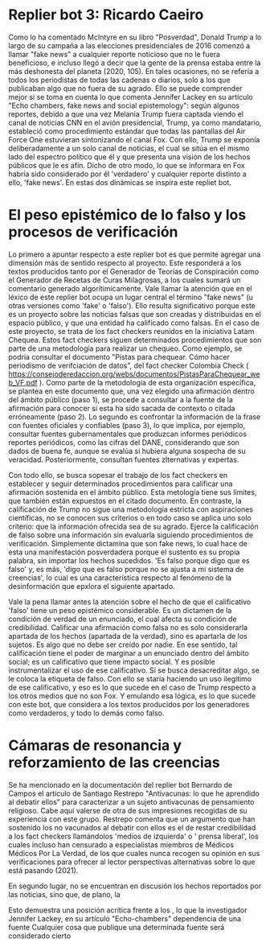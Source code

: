 
# Replier bot 3: Ricardo Caeiro

Como lo ha comentado McIntyre en su libro "Posverdad", Donald Trump a lo largo de su campaña a las elecciones presidenciales de 2016 comenzó a llamar "fake news" a cualquier reporte noticioso que no le fuera beneficioso, e incluso llegó a decir que la gente de la prensa estaba entre la más deshonesta del planeta (2020, 105). En tales ocasiones, no se refería a todos los periodistas de todas las cadenas o diarios, solo a los que publicaban algo que no fuera de su agrado. Ello se puede comprender mejor si se toma en cuenta lo que comenta Jennifer Lackey en su artículo "Echo chambers, fake news and social epistemology": según algunos reportes, debido a que una vez Melania Trump fuera captada viendo el canal de noticias CNN en el avión presidencial, Trump, ya como mandatario, estableció como procedimiento estándar que todas las pantallas del Air Force One estuvieran sintonizando el canal Fox. Con ello, Trump se exponía deliberadamente a un solo canal de noticias, el cual se sitúa en el mismo lado del espectro político que él y que presenta una visión de los hechos públicos que le es afín. Dicho de otro modo, lo que se informara en Fox habría sido considerado por él 'verdadero' y cualquier reporte distinto a ello, 'fake news'. En estas dos dinámicas se inspira este repliet bot. 

# El peso epistémico de lo falso y los procesos de verificación

Lo primero a apuntar respecto a este replier bot es que permite agregar una dimensión más de sentido respecto al proyecto. Este responderá a los textos producidos tanto por el Generador de Teorías de Conspiración como el Generador de Recetas de Curas Milagrosas, a los cuales sumará un comentario generado algorítimicamente. Vale llamar la atención que en el léxico de este replier bot ocupa un lugar central el término "fake news" (u otras versiones como 'fake' o 'falso'). Ello resulta significativo porque este es un proyecto sobre las noticias falsas que son creadas y distribuidas en el espacio público, y que una entidad ha calificado como falsas. En el caso de este proyecto, se trata de los fact checkers reunidos en la iniciativa Latam Chequea. Estos fact checkers siguen determinados procedimientos que son parte de una metodología para realizar un chequeo. Como ejemplo, se podría consultar el documento "Pistas para chequear. Cómo hacer periodismo de verifciación de datos", del fact checker Colombia Check ( https://consejoderedaccion.org/webs/documentos/PistasParaChequear_web_VF.pdf ). Como parte de la metodología de esta organización específica, se plantea en este documento que, una vez elegido una afirmación dentro del ámbito público (paso 1), se procede a consultar a la fuente de la afirmación para conocer si esta ha sido sacada de contexto o citada erróneamente (paso 2). Lo segundo es confrontar la información de la frase con fuentes oficiales y confiables (paso 3), lo que implica, por ejemplo, consultar fuentes gubernamentales que produzcan informes periódicos reportes periódicos, como las cifras del DANE, considerando que son dados de buena fe, aunque se evalúa si hubiera alguna sospecha de su veracidad. Posteriormente, consultan fuentes zlternativas y expertas.

Con todo ello, se busca sopesar el trabajo de los fact checkers en establecer y seguir determinados procedimientos para calificar una afirmación sostenida en el ámbito público. Esta metología tiene sus límites, que también están expuestos en el citado documento. En contraste, la calificación de Trump no sigue una metodología estricta con aspiraciones científicas, no se conocen sus criterios o en todo caso se aplica uno solo criterio: que la información ofrecida sea de su agrado. Ejerce la calificación de falso sobre una información sin evaluarla siguiendo procedimientos de verificación. Simplemente dictamina que son fake news, lo cual hace de esta una manifestación posverdadera porque el sustento es su propia palabra, sin importar los hechos sucedidos. 'Es falso porque digo que es falso' y, es más, 'digo que es falso porque no se ajusta a mi sistema de creencias', lo cual es una característica respecto al fenómeno de la desinformación que epxlora el siguiente apartado.

Vale la pena llamar antes la atención sobre el hecho de que el calificativo 'falso' tiene un peso epistémico considerable. Es un dictamen de la condición de verdad de un enunciado, el cual afecta su condición de credibilidad. Calificar una afirmación como falsa no es solo considerarla apartada de los hechos (apartada de la verdad), sino es apartarla de los sujetos. Es algo que no debe ser creído por nadie. En ese sentido, tal calificación tiene el poder de marginar a un enunciado dentro del ámbito social; es un calificativo que tiene  impacto social. Y es posible instrumentalizar el uso de ese calificativo. Si se busca desacreditar algo, se le coloca la etiqueta de falso. Con ello se staría haciendo un uso ilegítimo de ese calificativo, y eso es lo que sucede en el caso de Trump respecto a los otros medios que no son Fox. Y emulando esa lógica, es lo que sucede con este bot, que considera a los textos producidos por los generadores como verdaderos, y todo lo demás como falso.  

# Cámaras de resonancia y reforzamiento de las creencias

Se ha mencionado en la documentación del replier bot Bernardo de Campos el artículo de Santiago Restrepo "Antivacunas: lo que he aprendido al debatir ellos" para caracterizar a un sujeto antivacunas de pensamiento religioso. Cabe aquí valerse de otra de sus impresiones recogidas de su experiencia con este grupo. Restrepo comenta que un argumento que han sostenido los no vacunados al debatir con ellos es el de restar credibilidad a los fact checkers llamándolos 'medios de izquierda' o ' prensa liberal',  los cuales incluso han censurado a especialistas miembros de Médicos Médicos Por La Verdad, de los que cuales nunca recogen su opinión en sus verificaciones para ofrecer al lector perspectivas alternativas sobre lo que está pasando (2021). 

En segundo lugar, no se encuentran en discusión los hechos reportados por las noticias, sino que, de plano, la

Esto demuestra una posición acrítica frente a los , lo que la investigador Jennifer Lackey, en su artículo "Echo-chambers"
dependencia de una fuente
Cualquier cosa que publique una determinada fuente será considerado cierto

